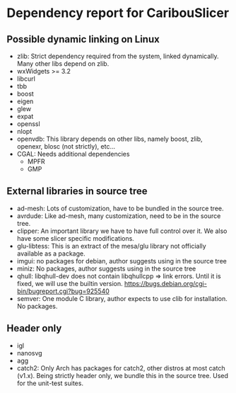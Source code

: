 # Dependency report for CaribouSlicer
## Possible dynamic linking on Linux
* zlib: Strict dependency required from the system, linked dynamically. Many other libs depend on zlib.
* wxWidgets >= 3.2
* libcurl
* tbb
* boost
* eigen
* glew
* expat
* openssl
* nlopt
* openvdb: This library depends on other libs, namely boost, zlib, openexr, blosc (not strictly), etc...
* CGAL: Needs additional dependencies
    * MPFR
    * GMP

## External libraries in source tree
* ad-mesh: Lots of customization, have to be bundled in the source tree.
* avrdude: Like ad-mesh, many customization, need to be in the source tree.
* clipper: An important library we have to have full control over it. We also have some slicer specific modifications.
* glu-libtess: This is an extract of the mesa/glu library not officially available as a package.
* imgui: no packages for debian, author suggests using in the source tree
* miniz: No packages, author suggests using in the source tree
* qhull: libqhull-dev does not contain libqhullcpp => link errors. Until it is fixed, we will use the builtin version. https://bugs.debian.org/cgi-bin/bugreport.cgi?bug=925540
* semver: One module C library, author expects to use clib for installation. No packages.

## Header only
* igl
* nanosvg
* agg
* catch2: Only Arch has packages for catch2, other distros at most catch (v1.x). Being strictly header only, we bundle this in the source tree. Used for the unit-test suites.


